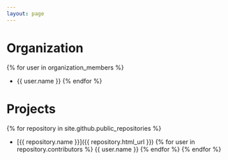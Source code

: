 ```yaml
---
layout: page
---
```


# Organization
{% for user in organization_members %}
  * {{ user.name }}
{% endfor %}

# Projects
{% for repository in site.github.public_repositories %}
  * [{{ repository.name }}]({{ repository.html_url }})
  {% for user in repository.contributors %}
    {{ user.name }}
  {% endfor %}
{% endfor %}

